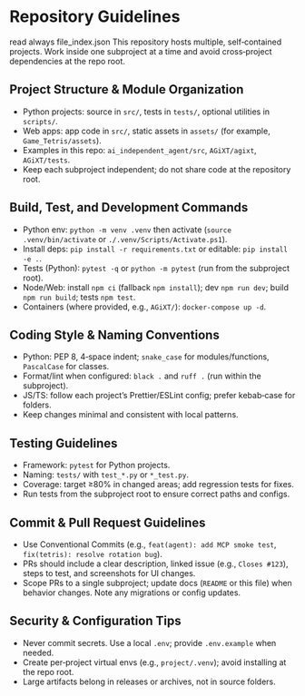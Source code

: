 # Repository Guidelines
read always file_index.json
This repository hosts multiple, self‑contained projects. Work inside one subproject at a time and avoid cross‑project dependencies at the repo root.

## Project Structure & Module Organization
- Python projects: source in `src/`, tests in `tests/`, optional utilities in `scripts/`.
- Web apps: app code in `src/`, static assets in `assets/` (for example, `Game_Tetris/assets`).
- Examples in this repo: `ai_independent_agent/src`, `AGiXT/agixt`, `AGiXT/tests`.
- Keep each subproject independent; do not share code at the repository root.

## Build, Test, and Development Commands
- Python env: `python -m venv .venv` then activate (`source .venv/bin/activate` or `./.venv/Scripts/Activate.ps1`).
- Install deps: `pip install -r requirements.txt` or editable: `pip install -e .`.
- Tests (Python): `pytest -q` or `python -m pytest` (run from the subproject root).
- Node/Web: install `npm ci` (fallback `npm install`); dev `npm run dev`; build `npm run build`; tests `npm test`.
- Containers (where provided, e.g., `AGiXT/`): `docker-compose up -d`.

## Coding Style & Naming Conventions
- Python: PEP 8, 4‑space indent; `snake_case` for modules/functions, `PascalCase` for classes.
- Format/lint when configured: `black .` and `ruff .` (run within the subproject).
- JS/TS: follow each project’s Prettier/ESLint config; prefer kebab‑case for folders.
- Keep changes minimal and consistent with local patterns.

## Testing Guidelines
- Framework: `pytest` for Python projects.
- Naming: `tests/` with `test_*.py` or `*_test.py`.
- Coverage: target ≥80% in changed areas; add regression tests for fixes.
- Run tests from the subproject root to ensure correct paths and configs.

## Commit & Pull Request Guidelines
- Use Conventional Commits (e.g., `feat(agent): add MCP smoke test`, `fix(tetris): resolve rotation bug`).
- PRs should include a clear description, linked issue (e.g., `Closes #123`), steps to test, and screenshots for UI changes.
- Scope PRs to a single subproject; update docs (`README` or this file) when behavior changes. Note any migrations or config updates.

## Security & Configuration Tips
- Never commit secrets. Use a local `.env`; provide `.env.example` when needed.
- Create per‑project virtual envs (e.g., `project/.venv`); avoid installing at the repo root.
- Large artifacts belong in releases or archives, not in source folders.

